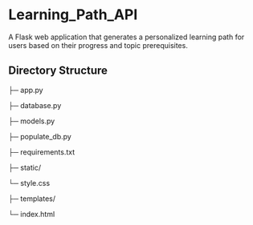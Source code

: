 # Learning_Path_API
A Flask web application that generates a personalized learning path for users based on their progress and topic prerequisites.

## Directory Structure

├─ app.py

├─ database.py

├─ models.py

├─ populate_db.py

├─ requirements.txt

├─ static/

   └─ style.css

├─ templates/

   └─ index.html
